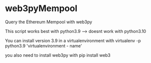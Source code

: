 # web3pyMempool
Query the Ethereum Mempool with web3py


This script works best with python3.9 --> doesnt work with python3.10

You can install version 3.9 in a virtualenvironment with
virtualenv -p python3.9 'virtualenvironment - name'

you also need to install web3py with 
pip install web3
